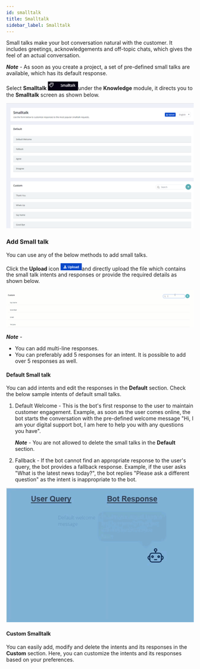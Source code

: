 ```yaml
---
id: smalltalk
title: Smalltalk
sidebar_label: Smalltalk
---
```


Small talks make your bot conversation natural with the customer. It includes greetings, acknowledgements and off-topic chats, which gives the feel of an actual conversation.

***Note*** - As soon as you create a project, a set of pre-defined small talks are available, which has its default response.

Select **Smalltalk** <img src="assets\CA_017.png" style="zoom: 67%;" />under the **Knowledge** module, it directs you to the **Smalltalk** screen as shown below.

![](assets\CA_016.png)

### Add Small talk

You can use any of the below methods to add small talks. 

Click the **Upload** icon <img src="assets\CA_013.png" style="zoom:50%;" />and directly upload the file which contains the small talk intents and responses or provide the required details as shown below.	

![](assets\cw_008.gif)

***Note*** - 

- You can add multi-line responses.
- You can preferably add 5 responses for an intent. It is possible to add over 5 responses as well.

#### **Default Small talk**

You can add intents and edit the responses in the **Default** section. Check the below sample intents of default small talks.

1. Default Welcome - This is the bot's first response to the user to maintain customer engagement. Example, as soon as the user comes online, the bot starts the conversation with the pre-defined welcome message "Hi, I am your digital support bot, I am here to help you with any questions you have".

   ***Note*** - You are not allowed to delete the small talks in the **Default** section.

2. Fallback - If the bot cannot find an appropriate response to the user's query, the bot provides a fallback response. Example, if the user asks "What is the latest news today?", the bot replies "Please ask a different question" as the intent is inappropriate to the bot.

![](assets\cw_0122.gif)

#### **Custom Smalltalk**

You can easily add, modify and delete the intents and its responses in the **Custom** section. Here, you can customize the intents and its responses based on your preferences.

